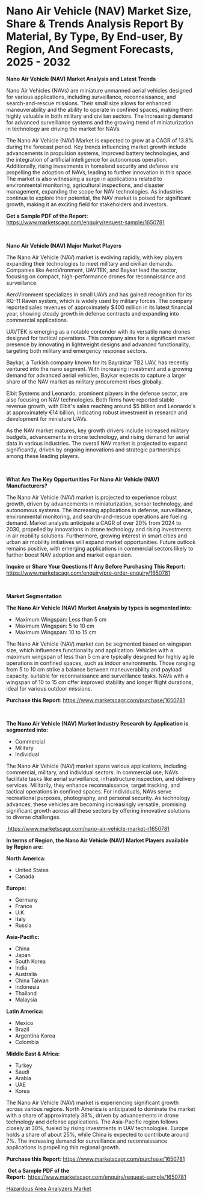 <p><h1>Nano Air Vehicle (NAV) Market Size, Share & Trends Analysis Report By Material, By Type, By End-user, By Region, And Segment Forecasts, 2025 - 2032</h1></p><p><strong>Nano Air Vehicle (NAV) Market Analysis and Latest Trends</strong></p>
<p><p>Nano Air Vehicles (NAVs) are miniature unmanned aerial vehicles designed for various applications, including surveillance, reconnaissance, and search-and-rescue missions. Their small size allows for enhanced maneuverability and the ability to operate in confined spaces, making them highly valuable in both military and civilian sectors. The increasing demand for advanced surveillance systems and the growing trend of miniaturization in technology are driving the market for NAVs.</p><p>The Nano Air Vehicle (NAV) Market is expected to grow at a CAGR of 13.8% during the forecast period. Key trends influencing market growth include advancements in propulsion systems, improved battery technologies, and the integration of artificial intelligence for autonomous operation. Additionally, rising investments in homeland security and defense are propelling the adoption of NAVs, leading to further innovation in this space. The market is also witnessing a surge in applications related to environmental monitoring, agricultural inspections, and disaster management, expanding the scope for NAV technologies. As industries continue to explore their potential, the NAV market is poised for significant growth, making it an exciting field for stakeholders and investors.</p></p>
<p><strong>Get a Sample PDF of the Report:&nbsp;</strong> <a href="https://www.marketscagr.com/enquiry/request-sample/1650781?utm_campaign=2770&utm_medium=2&utm_source=Github&utm_content=ia&utm_term=23032025&utm_id=nano-air-vehicle-nav">https://www.marketscagr.com/enquiry/request-sample/1650781</a></p>
<p>&nbsp;</p>
<p><strong>Nano Air Vehicle (NAV) Major Market Players</strong></p>
<p><p>The Nano Air Vehicle (NAV) market is evolving rapidly, with key players expanding their technologies to meet military and civilian demands. Companies like AeroVironment, UAVTEK, and Baykar lead the sector, focusing on compact, high-performance drones for reconnaissance and surveillance.</p><p>AeroVironment specializes in small UAVs and has gained recognition for its RQ-11 Raven system, which is widely used by military forces. The company reported sales revenues of approximately $400 million in its latest financial year, showing steady growth in defense contracts and expanding into commercial applications.</p><p>UAVTEK is emerging as a notable contender with its versatile nano drones designed for tactical operations. This company aims for a significant market presence by innovating in lightweight designs and advanced functionality, targeting both military and emergency response sectors.</p><p>Baykar, a Turkish company known for its Bayraktar TB2 UAV, has recently ventured into the nano segment. With increasing investment and a growing demand for advanced aerial vehicles, Baykar expects to capture a larger share of the NAV market as military procurement rises globally.</p><p>Elbit Systems and Leonardo, prominent players in the defense sector, are also focusing on NAV technologies. Both firms have reported stable revenue growth, with Elbit's sales reaching around $5 billion and Leonardo's at approximately €14 billion, indicating robust investment in research and development for miniature UAVs.</p><p>As the NAV market matures, key growth drivers include increased military budgets, advancements in drone technology, and rising demand for aerial data in various industries. The overall NAV market is projected to expand significantly, driven by ongoing innovations and strategic partnerships among these leading players.</p></p>
<p>&nbsp;</p>
<p><strong>What Are The Key Opportunities For Nano Air Vehicle (NAV) Manufacturers?</strong></p>
<p><p>The Nano Air Vehicle (NAV) market is projected to experience robust growth, driven by advancements in miniaturization, sensor technology, and autonomous systems. The increasing applications in defense, surveillance, environmental monitoring, and search-and-rescue operations are fueling demand. Market analysts anticipate a CAGR of over 20% from 2024 to 2030, propelled by innovations in drone technology and rising investments in air mobility solutions. Furthermore, growing interest in smart cities and urban air mobility initiatives will expand market opportunities. Future outlook remains positive, with emerging applications in commercial sectors likely to further boost NAV adoption and market expansion.</p></p>
<p><strong>Inquire or Share Your Questions If Any Before Purchasing This Report:</strong> <a href="https://www.marketscagr.com/enquiry/pre-order-enquiry/1650781?utm_campaign=2770&utm_medium=2&utm_source=Github&utm_content=ia&utm_term=23032025&utm_id=nano-air-vehicle-nav">https://www.marketscagr.com/enquiry/pre-order-enquiry/1650781</a></p>
<p>&nbsp;</p>
<p><strong>Market Segmentation</strong></p>
<p><strong>The Nano Air Vehicle (NAV) Market Analysis by types is segmented into:</strong></p>
<p><ul><li>Maximum Wingspan: Less than 5 cm</li><li>Maximum Wingspan: 5 to 10 cm</li><li>Maximum Wingspan: 10 to 15 cm</li></ul></p>
<p><p>The Nano Air Vehicle (NAV) market can be segmented based on wingspan size, which influences functionality and application. Vehicles with a maximum wingspan of less than 5 cm are typically designed for highly agile operations in confined spaces, such as indoor environments. Those ranging from 5 to 10 cm strike a balance between maneuverability and payload capacity, suitable for reconnaissance and surveillance tasks. NAVs with a wingspan of 10 to 15 cm offer improved stability and longer flight durations, ideal for various outdoor missions.</p></p>
<p><strong>Purchase this Report:&nbsp;</strong><a href="https://www.marketscagr.com/purchase/1650781?utm_campaign=2770&utm_medium=2&utm_source=Github&utm_content=ia&utm_term=23032025&utm_id=nano-air-vehicle-nav">https://www.marketscagr.com/purchase/1650781</a></p>
<p>&nbsp;</p>
<p><strong>The Nano Air Vehicle (NAV) Market Industry Research by Application is segmented into:</strong></p>
<p><ul><li>Commercial</li><li>Military</li><li>Individual</li></ul></p>
<p><p>The Nano Air Vehicle (NAV) market spans various applications, including commercial, military, and individual sectors. In commercial use, NAVs facilitate tasks like aerial surveillance, infrastructure inspection, and delivery services. Militarily, they enhance reconnaissance, target tracking, and tactical operations in confined spaces. For individuals, NAVs serve recreational purposes, photography, and personal security. As technology advances, these vehicles are becoming increasingly versatile, promising significant growth across all these sectors by offering innovative solutions to diverse challenges.</p></p>
<p><a href="https://www.marketscagr.com/nano-air-vehicle-market-r1650781?utm_campaign=2770&utm_medium=2&utm_source=Github&utm_content=ia&utm_term=23032025&utm_id=nano-air-vehicle-nav">&nbsp;https://www.marketscagr.com/nano-air-vehicle-market-r1650781</a></p>
<p><strong>In terms of Region, the Nano Air Vehicle (NAV) Market Players available by Region are:</strong></p>
<p>
    <p> <strong> North America: </strong>
        <ul>
            <li>United States</li>
            <li>Canada</li>
        </ul>
        </p> 
    <p> <strong> Europe: </strong>
        <ul>
            <li>Germany</li>
            <li>France</li>
            <li>U.K.</li>
            <li>Italy</li>
            <li>Russia</li>
        </ul>
        </p> 
    <p> <strong> Asia-Pacific: </strong>
        <ul>
            <li>China</li>
            <li>Japan</li>
            <li>South Korea</li>
            <li>India</li>
            <li>Australia</li>
            <li>China Taiwan</li>
            <li>Indonesia</li>
            <li>Thailand</li>
            <li>Malaysia</li>
        </ul>
        </p> 
    <p> <strong> Latin America: </strong>
        <ul>
            <li>Mexico</li>
            <li>Brazil</li>
            <li>Argentina Korea</li>
            <li>Colombia</li>
        </ul>
        </p> 
    <p> <strong> Middle East & Africa: </strong>
        <ul>
            <li>Turkey</li>
            <li>Saudi</li>
            <li>Arabia</li>
            <li>UAE</li>
            <li>Korea</li>
        </ul>
    </p>
    </p>
<p><p>The Nano Air Vehicle (NAV) market is experiencing significant growth across various regions. North America is anticipated to dominate the market with a share of approximately 38%, driven by advancements in drone technology and defense applications. The Asia-Pacific region follows closely at 30%, fueled by rising investments in UAV technologies. Europe holds a share of about 25%, while China is expected to contribute around 7%. The increasing demand for surveillance and reconnaissance applications is propelling this regional growth.</p></p>
<p><strong>Purchase this Report: </strong><a href="https://www.marketscagr.com/purchase/1650781?utm_campaign=2770&utm_medium=2&utm_source=Github&utm_content=ia&utm_term=23032025&utm_id=nano-air-vehicle-nav">https://www.marketscagr.com/purchase/1650781</a></p>
<p>&nbsp;<strong>Get a Sample PDF of the Report:&nbsp;&nbsp;</strong><a href="https://www.marketscagr.com/enquiry/request-sample/1650781?utm_campaign=2770&utm_medium=2&utm_source=Github&utm_content=ia&utm_term=23032025&utm_id=nano-air-vehicle-nav">https://www.marketscagr.com/enquiry/request-sample/1650781</a></p>
<p><strong></strong></p>
<p><p><a href="https://github.com/ajayanhaizan/Market-Research-Report-List-1/blob/main/hazardous-area-analyzers-market.md?utm_campaign=2770&utm_medium=2&utm_source=Github&utm_content=ia&utm_term=23032025&utm_id=nano-air-vehicle-nav">Hazardous Area Analyzers Market</a></p></p>